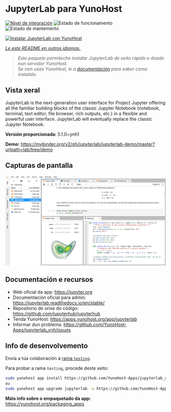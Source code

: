 <!--
NOTA: Este README foi creado automáticamente por <https://github.com/YunoHost/apps/tree/master/tools/readme_generator>
NON debe editarse manualmente.
-->

# JupyterLab para YunoHost

[![Nivel de integración](https://dash.yunohost.org/integration/jupyterlab.svg)](https://ci-apps.yunohost.org/ci/apps/jupyterlab/) ![Estado de funcionamento](https://ci-apps.yunohost.org/ci/badges/jupyterlab.status.svg) ![Estado de mantemento](https://ci-apps.yunohost.org/ci/badges/jupyterlab.maintain.svg)

[![Instalar JupyterLab con YunoHost](https://install-app.yunohost.org/install-with-yunohost.svg)](https://install-app.yunohost.org/?app=jupyterlab)

*[Le este README en outros idiomas.](./ALL_README.md)*

> *Este paquete permíteche instalar JupyterLab de xeito rápido e doado nun servidor YunoHost.*  
> *Se non usas YunoHost, le a [documentación](https://yunohost.org/install) para saber como instalalo.*

## Vista xeral

JupyterLab is the next-generation user interface for Project Jupyter offering all the familiar building blocks of the classic Jupyter Notebook (notebook, terminal, text editor, file browser, rich outputs, etc.) in a flexible and powerful user interface. JupyterLab will eventually replace the classic Jupyter Notebook.


**Versión proporcionada:** 5.1.0~ynh1

**Demo:** <https://mybinder.org/v2/gh/jupyterlab/jupyterlab-demo/master?urlpath=lab/tree/demo>

## Capturas de pantalla

![Captura de pantalla de JupyterLab](./doc/screenshots/jupyterlab.png)

## Documentación e recursos

- Web oficial da app: <https://jupyter.org>
- Documentación oficial para admin: <https://jupyterlab.readthedocs.io/en/stable/>
- Repositorio de orixe do código: <https://github.com/jupyterhub/jupyterhub>
- Tenda YunoHost: <https://apps.yunohost.org/app/jupyterlab>
- Informar dun problema: <https://github.com/YunoHost-Apps/jupyterlab_ynh/issues>

## Info de desenvolvemento

Envía a túa colaboración á [rama `testing`](https://github.com/YunoHost-Apps/jupyterlab_ynh/tree/testing).

Para probar a rama `testing`, procede deste xeito:

```bash
sudo yunohost app install https://github.com/YunoHost-Apps/jupyterlab_ynh/tree/testing --debug
ou
sudo yunohost app upgrade jupyterlab -u https://github.com/YunoHost-Apps/jupyterlab_ynh/tree/testing --debug
```

**Máis info sobre o empaquetado da app:** <https://yunohost.org/packaging_apps>
